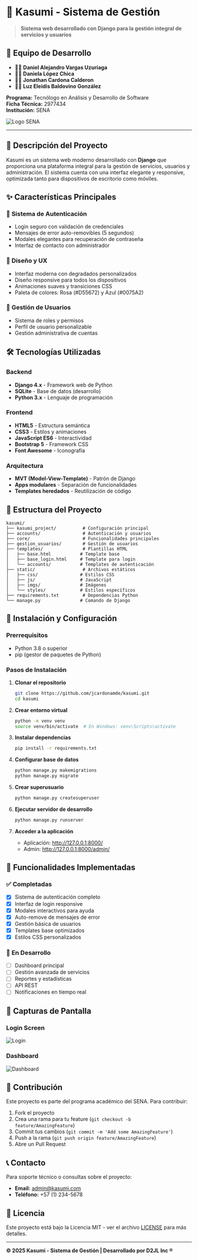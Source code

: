 # 🌸 Kasumi - Sistema de Gestión

> **Sistema web desarrollado con Django para la gestión integral de servicios y usuarios**

## 👥 **Equipo de Desarrollo**

- 👨‍💻 **Daniel Alejandro Vargas Uzuriaga**
- 👩‍💻 **Daniela López Chica** 
- 👨‍💻 **Jonathan Cardona Calderon**
- 👩‍💻 **Luz Eleidis Baldovino González**

**Programa:** Tecnólogo en Análisis y Desarrollo de Software  
**Ficha Técnica:** 2977434  
**Institución:** SENA

![Logo SENA](https://docs.google.com/drawings/d/e/2PACX-1vRHtXZUAI_yYltgXtZnIChIn1CDQyMCtZJLQ8R-5TiVO_IjaDVPsQnYlPEotP63Jz_I06loshw4yA1X/pub?w=50&h=50)

---

## 🚀 **Descripción del Proyecto**

Kasumi es un sistema web moderno desarrollado con **Django** que proporciona una plataforma integral para la gestión de servicios, usuarios y administración. El sistema cuenta con una interfaz elegante y responsive, optimizada tanto para dispositivos de escritorio como móviles.

## ✨ **Características Principales**

### 🔐 **Sistema de Autenticación**
- Login seguro con validación de credenciales
- Mensajes de error auto-removibles (5 segundos)
- Modales elegantes para recuperación de contraseña
- Interfaz de contacto con administrador

### 🎨 **Diseño y UX**
- Interfaz moderna con degradados personalizados
- Diseño responsive para todos los dispositivos
- Animaciones suaves y transiciones CSS
- Paleta de colores: Rosa (#D55672) y Azul (#0075A2)

### 👥 **Gestión de Usuarios**
- Sistema de roles y permisos
- Perfil de usuario personalizable
- Gestión administrativa de cuentas

## 🛠 **Tecnologías Utilizadas**

### **Backend**
- **Django 4.x** - Framework web de Python
- **SQLite** - Base de datos (desarrollo)
- **Python 3.x** - Lenguaje de programación

### **Frontend**
- **HTML5** - Estructura semántica
- **CSS3** - Estilos y animaciones
- **JavaScript ES6** - Interactividad
- **Bootstrap 5** - Framework CSS
- **Font Awesome** - Iconografía

### **Arquitectura**
- **MVT (Model-View-Template)** - Patrón de Django
- **Apps modulares** - Separación de funcionalidades
- **Templates heredados** - Reutilización de código

## 📁 **Estructura del Proyecto**

```
kasumi/
├── kasumi_project/          # Configuración principal
├── accounts/                # Autenticación y usuarios
├── core/                    # Funcionalidades principales
├── gestion_usuarios/        # Gestión de usuarios
├── templates/               # Plantillas HTML
│   ├── base.html           # Template base
│   ├── base_login.html     # Template para login
│   └── accounts/           # Templates de autenticación
├── static/                  # Archivos estáticos
│   ├── css/                # Estilos CSS
│   ├── js/                 # JavaScript
│   ├── imgs/               # Imágenes
│   └── styles/             # Estilos específicos
├── requirements.txt         # Dependencias Python
└── manage.py               # Comando de Django
```

## 🚀 **Instalación y Configuración**

### **Prerrequisitos**
- Python 3.8 o superior
- pip (gestor de paquetes de Python)

### **Pasos de Instalación**

1. **Clonar el repositorio**
   ```bash
   git clone https://github.com/jcardonamde/kasumi.git
   cd kasumi
   ```

2. **Crear entorno virtual**
   ```bash
   python -m venv venv
   source venv/bin/activate  # En Windows: venv\Scripts\activate
   ```

3. **Instalar dependencias**
   ```bash
   pip install -r requirements.txt
   ```

4. **Configurar base de datos**
   ```bash
   python manage.py makemigrations
   python manage.py migrate
   ```

5. **Crear superusuario**
   ```bash
   python manage.py createsuperuser
   ```

6. **Ejecutar servidor de desarrollo**
   ```bash
   python manage.py runserver
   ```

7. **Acceder a la aplicación**
   - Aplicación: http://127.0.0.1:8000/
   - Admin: http://127.0.0.1:8000/admin/

## 📱 **Funcionalidades Implementadas**

### ✅ **Completadas**
- [x] Sistema de autenticación completo
- [x] Interfaz de login responsive
- [x] Modales interactivos para ayuda
- [x] Auto-remove de mensajes de error
- [x] Gestión básica de usuarios
- [x] Templates base optimizados
- [x] Estilos CSS personalizados

### 🔄 **En Desarrollo**
- [ ] Dashboard principal
- [ ] Gestión avanzada de servicios
- [ ] Reportes y estadísticas
- [ ] API REST
- [ ] Notificaciones en tiempo real

## 🎨 **Capturas de Pantalla**

### Login Screen
![Login](static/imgs/login-screenshot.png)

### Dashboard
![Dashboard](static/imgs/dashboard-screenshot.png)

## 🤝 **Contribución**

Este proyecto es parte del programa académico del SENA. Para contribuir:

1. Fork el proyecto
2. Crea una rama para tu feature (`git checkout -b feature/AmazingFeature`)
3. Commit tus cambios (`git commit -m 'Add some AmazingFeature'`)
4. Push a la rama (`git push origin feature/AmazingFeature`)
5. Abre un Pull Request

## 📞 **Contacto**

Para soporte técnico o consultas sobre el proyecto:

- **Email:** admin@kasumi.com
- **Teléfono:** +57 (1) 234-5678

## 📄 **Licencia**

Este proyecto está bajo la Licencia MIT - ver el archivo [LICENSE](LICENSE) para más detalles.

---

**© 2025 Kasumi - Sistema de Gestión | Desarrollado por D2JL Inc ®**
